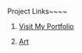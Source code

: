 Project Links~~~~

1. <a href="https://sanuar.me/">Visit My Portfolio</a>

2. <a href="https://sanuar.vercel.app/">Art</a>
